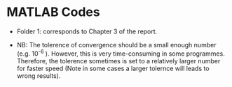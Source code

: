 # MATLAB Codes
* Folder 1: corresponds to Chapter 3 of the report.


* NB: The tolerence of convergence should be a small enough number (e.g. 10<sup>-6</sup> ). However, this is very time-consuming in some programmes. Therefore, the tolerence sometimes is set to a relatively larger number for faster speed (Note in some cases a larger tolernce will leads to wrong results).
